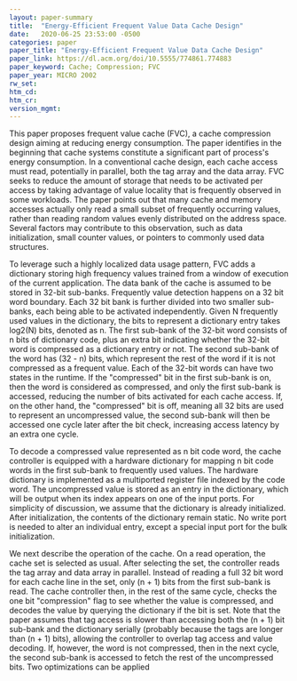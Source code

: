 ```yaml
---
layout: paper-summary
title:  "Energy-Efficient Frequent Value Data Cache Design"
date:   2020-06-25 23:53:00 -0500
categories: paper
paper_title: "Energy-Efficient Frequent Value Data Cache Design"
paper_link: https://dl.acm.org/doi/10.5555/774861.774883
paper_keyword: Cache; Compression; FVC
paper_year: MICRO 2002
rw_set:
htm_cd:
htm_cr:
version_mgmt:
---
```


This paper proposes frequent value cache (FVC), a cache compression design aiming at reducing energy consumption. The
paper identifies in the beginning that cache systems constitute a significant part of process's energy consumption.
In a conventional cache design, each cache access must read, potentially in parallel, both the tag array and the data array.
FVC seeks to reduce the amount of storage that needs to be activated per access by taking advantage of value locality
that is frequently observed in some workloads. The paper points out that many cache and memory accesses actually only read
a small subset of frequently occurring values, rather than reading random values evenly distributed on the address space.
Several factors may contribute to this observation, such as data initialization, small counter values, or pointers to
commonly used data structures. 

To leverage such a highly localized data usage pattern, FVC adds a dictionary storing high frequency values trained from
a window of execution of the current application. The data bank of the cache is assumed to be stored in 32-bit sub-banks. 
Frequently value detection happens on a 32 bit word boundary. Each 32 bit bank is further divided into two smaller sub-banks,
each being able to be activated independently. Given N frequently used values in the dictionary, the bits to represent a 
dictionary entry takes log2(N) bits, denoted as n. The first sub-bank of the 32-bit word consists of n bits of dictionary 
code, plus an extra bit indicating whether the 32-bit word is compressed as a dictionary entry or not. The second sub-bank 
of the word has (32 - n) bits, which represent the rest of the word if it is not compressed as a frequent value.
Each of the 32-bit words can have two states in the runtime. If the "compressed" bit in the first sub-bank is on, then
the word is considered as compressed, and only the first sub-bank is accessed, reducing the number of bits activated
for each cache access. If, on the other hand, the "compressed" bit is off, meaning all 32 bits are used to represent an
uncompressed value, the second sub-bank will then be accessed one cycle later after the bit check, increasing access latency
by an extra one cycle.

To decode a compressed value represented as n bit code word, the cache controller is equipped with a hardware dictionary
for mapping n bit code words in the first sub-bank to frequently used values. The hardware dictionary is implemented as 
a multiported register file indexed by the code word. The uncompressed value is stored as an entry in the dictionary, 
which will be output when its index appears on one of the input ports. For simplicity of discussion, we assume that the
dictionary is already initialized. After initialization, the contents of the dictionary remain static. No write port
is needed to alter an individual entry, except a special input port for the bulk initialization.

We next describe the operation of the cache. On a read operation, the cache set is selected as usual. After selecting
the set, the controller reads the tag array and data array in parallel. Instead of reading a full 32 bit word for 
each cache line in the set, only (n + 1) bits from the first sub-bank is read. 
The cache controller then, in the rest of the same cycle, checks the one bit "compression" flag to see whether
the value is compressed, and decodes the value by querying the dictionary if the bit is set.
Note that the paper assumes that tag access is slower than accessing both the (n + 1) bit sub-bank and the dictionary serially (probably 
because the tags are longer than (n + 1) bits), allowing the controller to overlap tag access and value decoding.
If, however, the word is not compressed, then in the next cycle, the second sub-bank is accessed to fetch the rest of the 
uncompressed bits.
Two optimizations can be applied
